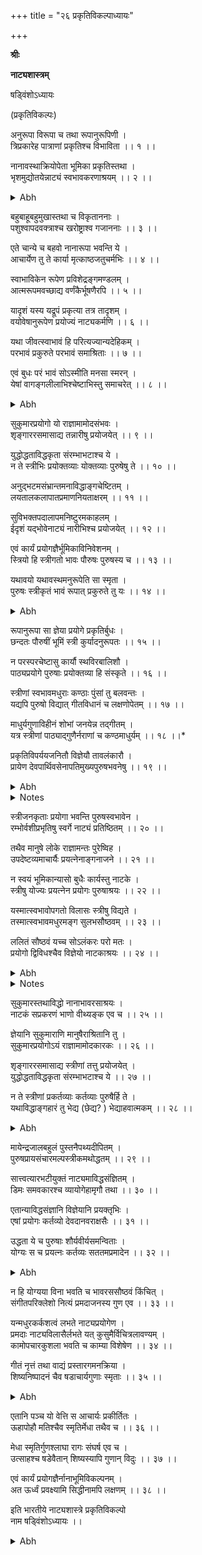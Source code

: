 +++
title = "२६ प्रकृतिविकल्पाध्यायः"

+++
<pb n="292"/>

**श्रीः**


**नाट्यशास्त्रम्**


षड्विंशोऽध्यायः


(प्रकृतिविकल्पः)


अनुरूपा विरूपा च तथा रूपानुरूपिणी ।  
त्रिप्रकारेह पात्राणां प्रकृतिश्च विभाविता ।। १ ।।  


नानावस्थाक्रियोपेता भूमिका प्रकृतिस्तथा ।  
भृशमुद्योतयेन्नाट्यं स्वभावकरणाश्रयम् ।। २ ।।  

<details><summary>Abh</summary>


।।अभिनवभारती--षड्विंशोऽध्यायः ।।  


यस्मिन् सति प्रकृतिभूमिविकल्प एष  
स्त्रेधास्य याति हृदयादरणीयभावः ।  
रागः स यस्य महिमा महनीयधाम्नि  
भूयात्स नित्यमपि तत्र च रागवन्तः ।।  


समानीकरणलक्षणः सामान्येऽभिनयः प्रस्तुतः । तत्र यथाभिनयानामन्योन्यं समानीकरणमुपदेश्य
तथाभिनेतुरभिनेयस्त च । एवं सोऽभिनेयद्वारेणाभिनयोऽभिनेत्रा समानीकृतो भवति । तदेतदिति ।
अभिने**त्रभि**नेययोः समानीकरणं सामान्याभिनयरूपमनेन प्रकृत्यध्यायोऽभिधीयते । तदर्थसूचनायैव
सङ्गतिप्रदर्शनाभिप्रायो वृत्ताध्यायपरिसमाप्तौ यः प्रयुङ्क्त इति प्रयोक्तेति प्रयोगज्ञेति च निरूपितम् । स एव हि
प्रयोगं जानाति यः प्रयोज्यप्रयोजकस्वरूपवित् । तत्र कृतिः प्रयोज्यानुकरणीयो अनुकीर्तनीय इति
</details>

<pb n="293"/>

बहुबाहूबहुमुखास्तथा च विकृताननाः ।  
पशुश्वापदवक्त्राश्च खरोष्ट्राश्व गजाननाः ।। ३ ।।  


एते चान्ये च बहवो नानारूपा भवन्ति ये ।  
आचार्येण तु ते कार्या मृत्काष्ठजतुचर्मभिः ।। ४ ।।  


स्वाभाविकेन रूपेण प्रविशेद्रङ्गमण्डलम् ।  
आत्मरूपमवच्छाद्य वर्णंकैर्भूषणैरपि ।। ५ ।।  


यादृशं यस्य यद्रूपं प्रकृत्या तत्र तादृशम् ।  
वयोवेषानुरूपेण प्रयोज्यं नाट्यकर्मणि ।। ६ ।।  


यथा जीवत्स्वाभावं हि परित्यज्यान्यदेहिकम् ।  
परभावं प्रकुरुते परभावं समाश्रिताः ।। ७ ।।  


एवं बुधः परं भावं सोऽस्मीति मनसा स्मरन् ।  
येषां वागङ्गलीलाभिश्चेष्टाभिस्तु समाचरेत् ।। ८ ।।  

<details><summary>Abh</summary>

पर्यायाः । तत्र प्रयोक्ता प्रयोज्यसदृशो वा भवति विसदृशो वा उभयत्मको वा । तत्र सदृशोऽनुरूपः
उभयात्मरूपारूपः स्वलक्षणं तेना तदेतौ तवैव (?) सादृश्यं लक्षितम् । आनुरूप्यं सादृश्यात् ।
तदुभययोगाद्रूपानुरूपा यद्यपि कथंचित् सर्वत्रैव त्रैविध्यं संभवति । तथाप्युद्रिक्ता सकललोकसंवादिनी
अस्मादृशबुद्धिर्यथा पुरुषस्य प्रयोक्तुः पुरुषेण प्रयोज्येन योषिता योषिता तत्र सदृशव्यवहारः । स्त्रिया
पुरुषस्य तु वैसादृश्यम् । सा सिंहवदनदशवदनादिर्यस्तु प्रयोज्यैरन्यसादृश्यमेव । तदपि प्रकृतित्रैविध्यं दर्शयितुमाह
अनुरूपेत्यादि । पात्राणामिति । धीयते रसो यत इत्यनेन नटबुद्धितिरोधानं सूचयन्नटबुद्धे --
</details>

<pb n="294"/>

सुकुमारप्रयोगो यो राज्ञामामोदसंभवः ।  
शृङ्गाररसमासाद्य तन्नारीषु प्रयोजयेत् ।। ९ ।।  


युद्धोद्धताविद्धकृता संरम्भाभटाश्च ये ।  
न ते स्त्रीभिः प्रयोक्तव्याः योक्तव्याः पुरुषेषु ते ।। १० ।।  


अनुद्भटमसंभ्रान्तमनाविद्धाङ्गचेष्टितम् ।  
लयतालकलापातप्रमाणनियताक्षरम् ।। ११ ।।  


सुविभक्तपदालापमनिष्टुरमकाहलम् ।  
ईदृशं यद्भोवेनाट्यं नारीभिश्च प्रयोजयेत् ।। १२ ।।  


एवं कार्यं प्रयोगज्ञैर्भूमिकाविनिवेशनम् ।  
स्त्रियो हि स्त्रीगतो भावः पौरुषः पुरुषस्य च ।। १३ ।।  


यथावयो यथावस्थमनुरूपेति सा स्मृता ।  
पुरुषः स्त्रीकृतं भावं रूपात् प्रकुरुते तु यः ।। १४ ।।  

<details><summary>Abh</summary>

रप्यपायतामाह । प्रकर्षेण क्रियते साक्षात्कारकल्पनानुव्यवसायगोचरत्वमीयत इति प्रकृतिः । सेयं
त्रिप्रकारप्रकृतिप्रविभागेन भाविना सती नाट्यं भृशं द्योतयेदिति ज्ञानस्य प्रयोजनमुक्तम् । कुतः सामान्यं
द्योतयेदिति विशेषणद्वारेण हेतुमाह स्वभावेति । प्रयोज्यस्वभावो हि नाट्यकर्तव्याः । तत्र सुकुमारस्वभावे
पुंसि प्रयोज्ये लालित्यसौकुमार्ये स्त्रीजनस्यायत्नसिद्धे इति स एव तत्र योक्तः युक्तो रूपानुरूपाणि वा सा तस्य
प्रकृतिः, उद्धते तु प्रयोज्ये पुमानेव प्रयोक्ता युक्तः सानुरूपा प्रकृतिरूपायां तु प्रकृतौ कथंचित् यत्नेन
संपाद्यमनुकीर्तनमिति तत्र सावधानेन प्रतियोक्त्रा भाव्यम् ।
</details>

<pb n="295"/>

रूपानुरूपा सा ज्ञेया प्रयोगे प्रकृतिर्बुधः ।  
छन्दतः पौरुषीं भूमिं स्त्री कुर्यादनुरूपतः ।। १५ ।।  


न परस्परचेष्टासु कार्यौ स्थविरबालिशौ ।  
पाठ्यप्रयोगे पुरुषाः प्रयोक्तव्या हि संस्कृते ।। १६ ।।  


स्त्रीणां स्वभावमधुराः कण्ठाः पुंसां तु बलवन्तः ।  
यद्यपि पुरुषो विद्यात् गीतविधानं च
लक्षणोपेतम् ।। १७ ।।  


माधुर्यगुणाविहीनं शोभां जनयेन्न तद्गीतम् ।  
यत्र स्त्रीणां पाठ्याद्गुणैर्नराणां च कण्ठमाधुर्यम् ।। १८ ।।*  


प्रकृतिविपर्ययजनितौ विज्ञेयौ तावलंकारौ ।  
प्रायेण देवपार्थिवसेनापतिमुख्यपुरुषभवनेषु ।। १९ ।।  

<details><summary>Abh</summary>

नन्वनुरूपैव प्रकृतिर्युक्तेत्याशङ्क्याह नानेति (२श्लो)। नानाप्रकाराभिरवस्थाभिः विलासलालित्यौद्धत्यादिभिर्धर्म्यैः
क्रियाभिश्च सुकुमारोद्धतात्मिकाभिरुद्यानगमनयुद्धसन्नाहनादिभिरुपेता तस्मान्नानारूपैव प्रकृतिर्युक्ता । तस्याः
प्रकृतेः पर्यायेण स्वरूपं स्पष्टयति भूमिकेति । भूमिखष्टम्भस्थानं । यथा च ध्यानपटगते दशभुजपञ्चवक्त्रादिरूप
एव भगवति सदाशिवे धिषणानिवेशः क्रियते न तु तत्र तद्देशत्वतत्कालत्वे आदर्तव्यम् । नापि तत्सिन्दूर--
हरितालादिकृतं तद्द्रव्यं केवलमवष्टम्भस्थानम् । तदेवं रामादयोऽवष्टंभस्थानमात्रम् । एतच्च1रसाध्यायादौ
वितत्य निरूपितम् । तेन भूमिरिव भूमिका । इवार्थे अण् । अरूपायाः प्रकृतेरसंभाव्यत्वात् ।
तत्संपाद्यत्वाच्च पूर्वं स्वरूपमाह बहुबाहु इत्यादि । विकृताननाः2 तेष्वप्रावरणादयः 3पशुवक्त्रा यथा
</details>

<details><summary>Notes</summary>

1 एतञ्च-- Kavi 

[^2]: विकृताधाराः Kavi 

[^3]: पशुवक्ता-- Kavi
</details>

<pb n="296"/>

स्त्रीजनकृताः प्रयोगा भवन्ति पुरुषस्वभावेन ।  
रम्भोर्वशीप्रभृतिषु स्वर्गे नाट्यं प्रतिष्ठितम् ।। २० ।।  


तथैव मानुषे लोके राज्ञामन्तः पुरेष्विह ।  
उपदेष्टव्यमाचार्यैः प्रयत्नेनाङ्गनाजने ।। २१ ।।  


न स्वयं भूमिकान्यासो बुधैः कार्यस्तु नाटके ।  
स्त्रीषु योज्यः प्रयत्नेन प्रयोगः पुरुषाश्रयः ।। २२ ।।  


यस्मात्स्वभावोपगतो विलासः स्त्रीषु विद्यते ।  
तस्मात्स्वभावमधुरमङ्ग सुलभसौष्ठवम् ।। २३ ।।  


ललितं सौष्ठवं यच्च सोऽलंकरः परो मतः ।  
प्रयोगो द्विविधश्चैव विज्ञेयो नाटकाश्रयः ।। २४ ।।  

<details><summary>Abh</summary>

गोमुखाः अश्वमुखाः सिंहवक्त्राः श्वापदवक्त्राः यथा सिंहवक्राः खराष्ट्रेत्यादिना सर्ववपुषा1तत्तुद्रूपान् कार्या इति।
आवश्यकेनेति शेषः । अत्र हेतुमाह स्वाभाविकेनेति । अनुकीर्तनीयस्य यः स्वभावः तदुचितेन रूपेणेति यावत्।
आत्मरूपमिति । नटरूपमिशब्दात् । मृत्काष्टादिनिर्मितबाहुवक्त्रादिरपि । अवष्टम्भयोगस्य प्राधान्यं
दर्शयितुमेकविंशत्यध्यायोक्तं हेतु स्मारयति यथा जीव (जीवत् स्वभाव) (श्लो. ७) मिति । परं भावं रामादिकं
वेषादिभिः समाचरेदिति संबन्धः । सोऽस्मीत्यनेन स्वात्मावष्टंभस्यात्याज्यतामाह । अन्यथा
लयाद्यनुसरणमशक्यम्। अथ "रूपानुरूपिणी प्रकृतिः क्व" इ त्याशंक्याह सुकुमारप्रयोग इति राज्ञामित्युपलक्षणम्
आमोदो विभावपरिपूर्णता । तन्नारीष्विति । प्रयोक्त्रीषु प्रयोज्यतयात्र शङ्क्या विषयत्वेन विवक्षितः । प्रयोजयेदिति
। नाट्याचार्यः ।
</details>

<details><summary>Notes</summary>

1 तद्द्रूपान् कार्य Kavi
</details>

<pb n="297"/>

सुकुमारस्तथाविद्धो नानाभावरसाश्रयः ।  
नाटकं सप्रकरणं भाणो वीथ्यङ्क एव च ।। २५ ।।  


ज्ञेयानि सुकुमाराणि मानुषैराश्रितानि तु ।  
सुकुमारप्रयोगोऽयं राज्ञामामोदकारकः ।। २६ ।।  


शृङ्गाररसमासाद्य स्त्रीणां तत्तु प्रयोजयेत् ।  
युद्धोद्धताविद्धकृता संरम्भाभटाश्च ये ।। २७ ।।  


न ते स्त्रीणां प्रकर्तव्याः कर्तव्याः पुरुषैर्हि ते ।  
यथाविद्धाङ्गहारं तु भेद्य (छेद्य? ) भेद्याहवात्मकम् ।। २८ ।।  

<details><summary>Abh</summary>


नन्वेवमनुरूपा पुरुषविषये प्रकृतिः किं नास्तीत्याशड्याह युद्धोद्धता विद्धकृता (श्लो १०) विति।
प्रयोगा इति शेषः । युद्धोद्धतैराविद्धैश्च कृताः व्याप्ताः अत एव संरम्भप्रधाना आरभटादयः ।
स्त्रीपुरुषभूमिकेत्यस्यार्थस्य व्यापकत्वमाह अनुद्भट (श्लो १९) मिति । अनुरूपां प्रकृतिं लक्षयितुमाह स्त्रिया
हीति । प्रयोकत्र्यानूरूपानुरूपां लक्षयति पुरुषस्त्रीगतमिति । यत्र पुरुषत्वमालम्ब्य स्त्री वर्तते यथा सांकृत्यायिनी।
न तु सर्वत्रेत्यर्थः । स्त्रीपुरुषं प्रयुक्तमित्यतेत् सर्वत्र युक्तमिति दर्शयति छन्दत इति । स्थविरबालिशाविति ।
संबन्धिशब्दाः संबन्ध्यन्तरमाक्षिपन्तीति स्थविरोः युवभूमिकायां युवा च वृद्धभूमिकायां न योज्यः । बालिशोऽत्र
विरूपः स विरूपभूमावायोज्यः ।एतच्चोपलक्षणम् । यत्र यत्प्रयोजनो न श्लिष्यति न स तत्र योज्य इत्यर्थः।
पाठ्यप्रयोग इति । संस्कृतपाठ्यप्रधाने सुकुमारप्राकृतपाठ्यप्रधाने । गीत इति गीतप्रधाने प्रयोग इत्यर्थः । अत्र
हेतुमाह प्रायः प्रकृतिरिति । बलवन्त ( श्लो १७) इति । रङ्गपूरणोचितगम्भीरस्वरा । ननु पुमांसोऽपि भावयन्त्येव
तत्कथमुक्तं स्त्रीणां गेयं प्रकृतिरित्याशङ्क्या यद्यपि पुरुष (श्लो १७) इति ।
</details>

<pb n="298"/>

मायेन्द्रजालबहुलं पुस्तनैपथ्यदीपितम् ।  
पुरुषप्रायसंचारमल्पस्त्रीकमथोद्धतम् ।। २९ ।।  


सात्त्वत्यारभटीयुक्तं नाट्यमाविद्धसंज्ञितम् ।  
डिमः समवकारश्च व्यायोगेहामृगौ तथा ।। ३० ।।  


एतान्याविद्धसंज्ञानि विज्ञेयानि प्रयक्तृभिः ।  
एषां प्रयोगः कर्तव्यो देवदानवराक्षसैः ।। ३१ ।।  


उद्धता ये च पुरुषाः शौर्यवीर्यसमन्विताः ।  
योग्यः स च प्रयत्नः कर्तव्यः सततमप्रमादेन ।। ३२ ।।  

<details><summary>Abh</summary>


ननु विपर्ययोऽपि दृष्ट इत्याशङ्क्या तावलङ्कारा(श्लो. १९)विति । कदाचित्कापीति यावत् । तत्र
स्त्रीपुरुषप्रयोगमनुकरोतीत्ययमेव प्रचुरः प्रकार इति दर्शयति । प्रायेण (श्लो. १९) इति । पुरुषस्वभावेन
प्रयोज्येनोपलक्षितोऽयं स्त्रीभिः कृताः प्रयोज्याः । अत्रानुवादं दर्शयति रम्भोर्वशीप्रभृतिष्विति । अत्र हेतुमाह
उपदेष्टव्यमिति । उपदेष्टुं शक्यमित्यर्थः । स्वयमिति पुरुषैः न्यासोऽत्र प्रयोगः ।


ननु पुमानपि भावबुद्धिमाश्रित्याशङ्क्य हेत्वन्तरमाह यस्मादिति । पुरुषसंबन्धिबलितं च यद्वस्तु
तदतीवहृद्यं प्रतिभाति । तदाह सोऽलंकार (श्लो २४) इति । यदुक्तमनुद्भट इत्यादिना युद्धोद्धना इत्यादिना
प्रयोगद्वैविध्यं तद्रूपकभेदेन विभजंस्तद्रूपके सप्रयोग उचित इति दर्शयति नाटकमित्यादिना । शौर्यवीर्यसमन्विता
इत्यनेन श्लोकसप्तकेन प्रायः प्रकृतिः स्त्रीणां गेयं नृणां तु पाठ्यविधिरित्युक्तम् । तत्रायत्नसिद्धेऽर्थे को
नाट्याचार्यप्रवर्तितस्य गुणनिकाभ्यासव्यापार इत्याशङ्क्याह संगीतपरिक्लेश इति । मधुरत्वं स्वभाविक
</details>

<pb n="299"/>

न हि योग्यया विना भवति च भावरससौष्ठवं किंचित् ।  
संगीतपरिक्लेशो नित्यं प्रमदाजनस्य गुण एव ।। ३३ ।।  


यन्मधुरकर्कशत्वं लभते नाट्यप्रयोगेण ।  
प्रमदाः नाट्यविलासैर्लभते यत् कुसुमैर्विचित्रलावण्यम् ।  
कामोपचारकुशला भवति च काम्या विशेषेण ।। ३४ ।।  


गीतं नृत्तं तथा वाद्यं प्रस्तारगमनक्रिया ।  
शिष्यनिष्पादनं चैव षडाचार्यगुणाः स्मृताः ।। ३५ ।।  

<details><summary>Abh</summary>

कर्कशत्वं सविघ्नत्वं कलाभ्यासकृतः । अथ नाट्याभ्यासप्रोत्साहनार्थमाह प्रमदा नाट्यविलासैरिति ।


न स्वयं भूमिकान्यासो बुधैः कार्यस्तु नाटके इत्युक्तम् । तत्र नाट्याचार्यः किं बुद्ध्यते येन बुधा इति
संशये स इत्याह गीतं नृत्तमित्यादि । स्वरज्ञोंऽग्रहारक्रियापि चतुर्विधातोद्यकुशलस्तालज्ञः लोकोपकारविच्चेत्यर्थः।
प्रस्तारोऽत्र तालः । गमने क्रियाङ्कस्य कीदृशी गतिरित्यनेनोपचारकौशलं तद्वक्ष्यते । एतैर्विना नाट्याचार्यनामापि
न लभत इत्यर्थः । ऊहादायस्तत्पृष्ठे भवन्तस्तदुत्कृष्टं कुर्वन्तीति ते गुणा इति विभागेनोक्ता ।
ऊहोऽनुक्तस्य कल्पनमपोहा अनुक्तस्य अनुसरणमिति पूर्वोन्मेषरूपा प्रतिभा स्मृतिरुपदिष्टस्याविस्फुरणं
मेघाः उपदिष्टस्य झटिति ग्रहणं शिष्यनिष्पादनं शिष्याशयौचित्यान्नोपदेश्यत्वं गुणप्रख्यानोद्यमः
प्रगल्भते इत्यर्थः । राग इति । प्रयोजनानभिसन्धिना तत्र कलायाश्चासंघर्षाभ्यधिकं प्रतिपत्तिः
</details>

<pb n="300"/>

एतानि पञ्च यो वेत्ति स आचार्यः प्रकीर्तितः ।  
ऊहापोहौ मतिश्चैव स्मृतिर्मेधा तथैव च ।। ३६ ।।  


मेधा स्मृतिर्गुणश्लाघा रागः संघर्ष एव च ।  
उत्साहश्च षडेवैतान् शिष्यस्यापि गुणान् विदुः ।। ३७ ।।  


एवं कार्यं प्रयोगज्ञैर्नानाभूमिविकल्पनम् ।  
अत ऊर्ध्वं प्रवक्ष्यामि सिद्धीनामपि लक्षणम् ।। ३८ ।।  


इति भारतीये नाट्यशास्त्रे प्रकृतिविकल्पो  
नाम षड्विंशोऽध्यायः ।।  

<details><summary>Abh</summary>

स्पर्धा । एतदुपसंहरन्नध्यायान्तरमासूत्रयति एवमिति । अत ऊर्ध्वमिति चेति । सिद्धेर्द्वैविध्येऽप्यवान्तरभेदेन
बहुत्वमिति सिद्धीनामित्युक्तमिति शिवम् ।।


प्रकृतिविकल्पाध्याये विषमपदालोचनं समारचितम् ।  
अभिनवगुप्तेन मया विषमविलोचनपदाब्जभृङ्गेण ।।  


इति श्रीमहामाहेश्वराचार्याभिनवगुप्तेन विरचितायां भारतीयनाट्य--  
वेदवृत्तावभिनवभारत्यां प्रकृतिविकल्पाध्यायः षड्विंशः।।  
</details>

